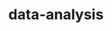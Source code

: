 ---
title: data-analysis
permalink: /Learned/data-analysis/
layout: category
author_profile : true
taxonomy: data-analysis
---